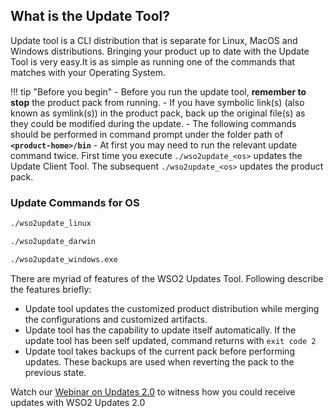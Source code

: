 ## What is the Update Tool?

Update tool is a CLI distribution that is separate for Linux, MacOS and Windows distributions. Bringing your product up to date 
with the Update Tool is very easy.It is as simple as running one of the commands that matches with your Operating System.

!!! tip "Before you begin"
    -   Before you run the update tool, **remember to stop** the product pack from running.
    -   If you have symbolic link(s) (also known as symlink(s)) in the product pack, back up the original file(s) as they could be modified during the update.
    -   The following commands should be performed in command prompt under the folder path of <strong>`<product-home>/bin`</strong>
    -   At first you may need to run the relevant update command twice. First time you execute `./wso2update_<os>` updates the Update Client Tool. The subsequent `./wso2update_<os>` updates the product pack. 

### Update Commands for OS

```bash tab='On Linux'
./wso2update_linux 
```

```bash tab='On Mac'
./wso2update_darwin
```

```bash tab='On Windows'
./wso2update_windows.exe
```

There are myriad of features of the WSO2 Updates Tool. Following describe the features briefly: 

- Update tool updates the customized product distribution while merging the configurations and customized artifacts. 
- Update tool has the capability to update itself automatically. If the update tool has been self updated, command 
returns with `exit code 2`
- Update tool takes backups of the current pack before performing updates. These backups are used when reverting the 
pack to the previous state.

Watch our [Webinar on Updates 2.0](https://youtu.be/Z2XeRhzkdpI?t=1050) to witness how you could receive updates with WSO2 Updates 2.0
